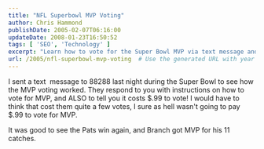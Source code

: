 ```yaml
---
title: "NFL Superbowl MVP Voting"
author: Chris Hammond
publishDate: 2005-02-07T06:16:00
updateDate: 2008-01-23T16:50:52
tags: [ 'SEO', 'Technology' ]
excerpt: "Learn how to vote for the Super Bowl MVP via text message and discover the surprising cost involved. Find out who was crowned MVP in this exciting game!"
url: /2005/nfl-superbowl-mvp-voting  # Use the generated URL with year
---
```

<P>I sent a text&nbsp; message to 88288 last night during the Super Bowl to see how the MVP voting worked. They respond to you with instructions on how to vote for MVP, and ALSO to tell you it costs $.99 to vote! I would have to think that cost them quite a few votes, I sure as hell wasn't going to pay $.99 to vote for MVP.</P> <P>It was good to see the Pats win again, and Branch got MVP for his 11 catches.</P>


